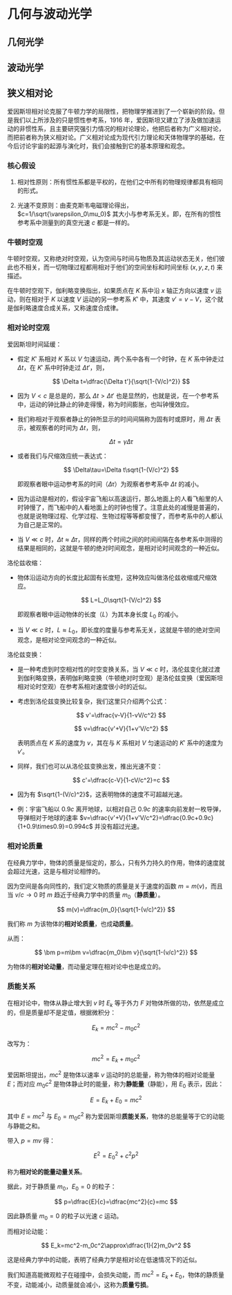 # 几何与波动光学

## 几何光学

## 波动光学

## 狭义相对论

爱因斯坦相对论克服了牛顿力学的局限性，把物理学推进到了一个崭新的阶段。但是我们以上所涉及的只是惯性参考系，1916 年，爱因斯坦又建立了涉及做加速运动的非惯性系，且主要研究强引力情况的相对论理论，他把后者称为广义相对论，而把前者称为狭义相对论。广义相对论成为现代引力理论和天体物理学的基础，在今后讨论宇宙的起源与演化时，我们会接触到它的基本原理和观念。

### 核心假设

1. 相对性原则：所有惯性系都是平权的，在他们之中所有的物理规律都具有相同的形式。

2. 光速不变原则：由麦克斯韦电磁理论得出，$c=1/\sqrt{\varepsilon_0\mu_0}$ 其大小与参考系无关。即，在所有的惯性参考系中测量到的真空光速 $c$ 都是一样的。

### 牛顿时空观

牛顿时空观，又称绝对时空观，认为空间与时间与物质及其运动状态无关，他们彼此也不相关，而一切物理过程都用相对于他们的空间坐标和时间坐标 $(x,y,z,t)$ 来描述。

在牛顿时空观下，伽利略变换指出，如果质点在 $K$ 系中沿 $x$ 轴正方向以速度 $v$ 运动，则在相对于 $K$ 以速度 $V$ 运动的另一参考系 $K'$ 中，其速度 $v'=v-V$，这个就是伽利略速度合成关系，又称速度合成律。

### 相对论时空观

爱因斯坦时间延缓：

- 假定 $K'$ 系相对 $K$ 系以 $V$ 匀速运动，两个系中各有一个时钟，在 $K$ 系中钟走过 $\Delta t$，在 $K'$ 系中时钟走过 $\Delta t'$，则，

    $$
    \Delta t=\dfrac{\Delta t'}{\sqrt{1-(V/c)^2}}
    $$

- 因为 $V<c$ 是总是的，那么 $\Delta t>\Delta t'$ 也是显然的，也就是说，在一个参考系中，运动的钟比静止的钟走得慢，称为时间膨胀，也叫钟慢效应。

- 我们称相对于观察者静止的钟所显示的时间间隔称为固有时或原时，用 $\Delta\tau$ 表示，被观察者的时间为 $\Delta t$，则，

    $$
    \Delta t=\gamma\Delta\tau
    $$

- 或者我们与尺缩效应统一表达式：

    $$
    \Delta\tau=\Delta t\sqrt{1-(V/c)^2}
    $$

    即观察者眼中运动参考系的时间（$\Delta\tau$）为观察者参考系中 $\Delta t$ 的减小。

- 因为运动是相对的，假设宇宙飞船以高速运行，那么地面上的人看飞船里的人时钟慢了，而飞船中的人看地面上的时钟也慢了。注意此处的减慢是普遍的，也就是说物理过程、化学过程、生物过程等等都变慢了，而参考系中的人都认为自己是正常的。

- 当 $V\ll c$ 时，$\Delta t\approx\Delta\tau$，同样的两个时间之间的时间间隔在各参考系中测得的结果是相同的，这就是牛顿的绝对时间观念，是相对论时间观念的一种近似。

洛伦兹收缩：

- 物体沿运动方向的长度比起固有长度短，这种效应叫做洛伦兹收缩或尺缩效应。

    $$
    L=L_0\sqrt{1-(V/c)^2}
    $$

    即观察者眼中运动物体的长度（$L$）为其本身长度 $L_0$ 的减小。

- 当 $V\ll c$ 时，$L\approx L_0$，即长度的度量与参考系无关，这就是牛顿的绝对空间观念，是相对论空间观念的一种近似。

洛伦兹变换：

- 是一种考虑到时空相对性的时空变换关系，当 $V\ll c$ 时，洛伦兹变化就过渡到伽利略变换，表明伽利略变换（牛顿绝对时空观）是洛伦兹变换（爱因斯坦相对论时空观）在参考系相对速度很小时的近似。

- 考虑到洛伦兹变换比较复杂，我们这里只介绍两个公式：

    $$
    v'=\dfrac{v-V}{1-vV/c^2}
    $$

    $$
    v=\dfrac{v'+V}{1+v'V/c^2}
    $$

    表明质点在 $K$ 系的速度为 $v$，其在与 $K$ 系相对 $V$ 匀速运动的 $K'$ 系中的速度为 $v'$。

- 同样，我们也可以从洛伦兹变换出发，推出光速不变：

    $$
    c'=\dfrac{c-V}{1-cV/c^2}=c
    $$

- 因为有 $\sqrt{1-(V/c)^2}$，这表明物体的速度不可超越光速。

- 例：宇宙飞船以 $0.9c$ 离开地球，以相对自己 $0.9c$ 的速率向前发射一枚导弹，导弹相对于地球的速率 $v=\dfrac{v'+V}{1+v'V/c^2}=\dfrac{0.9c+0.9c}{1+0.9\times0.9}=0.994c$ 并没有超过光速。

### 相对论质量

在经典力学中，物体的质量是恒定的，那么，只有外力持久的作用，物体的速度就会超过光速，这是与相对论相悖的。

因为空间是各向同性的，我们定义物质的质量是关于速度的函数 $m=m(v)$，而且当 $v/c\to0$ 时 $m$ 趋近于经典力学中的质量 $m_0$（**静质量**）。

$$
m(v)=\dfrac{m_0}{\sqrt{1-(v/c)^2}}
$$

我们称 $m$ 为该物体的**相对论质量**，也成**动质量**。

从而：

$$
\bm p=m\bm v=\dfrac{m_0\bm v}{\sqrt{1-(v/c)^2}}
$$

为物体的**相对论动量**，而动量定理在相对论中也是成立的。

### 质能关系

在相对论中，物体从静止增大到 $v$ 时 $E_k$ 等于外力 $F$ 对物体所做的功，依然是成立的，但是质量却不是定值，根据微积分：

$$
E_k=mc^2-m_0c^2
$$

改写为：

$$
mc^2=E_k+m_0c^2
$$

爱因斯坦提出，$mc^2$ 是物体以速率 $v$ 运动时的总能量，称为物体的相对论能量 $E$；而对应 $m_0c^2$ 是物体静止时的能量，称为**静能量**（静能），用 $E_0$ 表示，因此：

$$
E=E_k+E_0=mc^2
$$

其中 $E=mc^2$ 与 $E_0=m_0c^2$ 称为爱因斯坦**质能关系**，物体的总能量等于它的动能与静能之和。

带入 $p=mv$ 得：

$$
E^2=E_0^2+c^2p^2
$$

称为**相对论的能量动量关系**。

据此，对于静质量 $m_0$，$E_0=0$ 的粒子：

$$
p=\dfrac{E}{c}=\dfrac{mc^2}{c}=mc
$$

因此静质量 $m_0=0$ 的粒子以光速 $c$ 运动。

而相对论动能：

$$
E_k=mc^2-m_0c^2\approx\dfrac{1}{2}m_0v^2
$$

这是经典力学中的动能，表明了经典力学是相对论在低速情况下的近似。

我们知道高能微观粒子在碰撞中，会损失动能，而 $mc^2=E_k+E_0$，物体的静质量不变，动能减小，动质量就会减小，这称为**质量亏损**。

